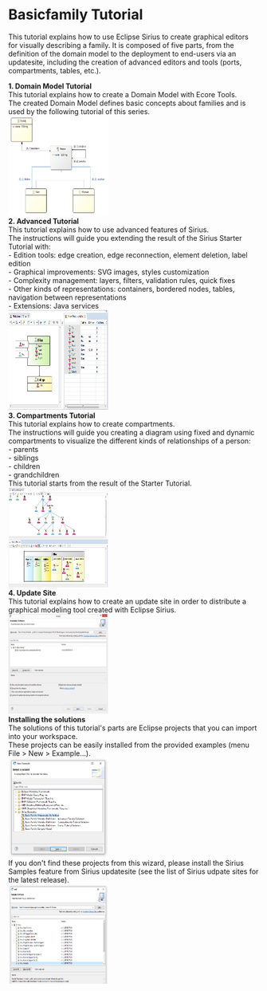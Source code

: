 # Basicfamily Tutorial

This tutorial explains how to use Eclipse Sirius to create graphical editors for visually describing a family.
It is composed of five parts, from the definition of the domain model to the deployment to end-users via an updatesite,
including the creation of advanced editors and tools (ports, compartments, tables, etc.).<br />

<b>1. Domain Model Tutorial</b> <br>
This tutorial explains how to create a Domain Model with Ecore Tools.<br>
The created Domain Model defines basic concepts about families and is used by the following tutorial of this series.<br>
<img src="images/part1.png" width="200" height="200" >
<br>
<b>2. Advanced Tutorial</b> <br>
This tutorial explains how to use advanced features of Sirius.<br>
The instructions will guide you extending the result of the Sirius Starter Tutorial with: <br>
        - Edition tools: edge creation, edge reconnection, element deletion, label edition<br>
        - Graphical improvements: SVG images, styles customization<br>
        - Complexity management: layers, filters, validation rules, quick fixes<br>
        - Other kinds of representations: containers, bordered nodes, tables, navigation between representations<br>
        - Extensions: Java services<br>
<img src="images/part2.png" width="200" height="200" >
<br>
<b>3. Compartments Tutorial</b> <br>
This tutorial explains how to create compartments.<br>
The instructions will guide you creating a diagram using fixed and dynamic compartments to visualize the different kinds of relationships of a person:<br>
        - parents<br>
        - siblings<br>
        - children<br>
        - grandchildren<br>
This tutorial starts from the result of the Starter Tutorial.<br>
<img src="images/part3.png" width="200" height="200" >
<br>
<b>4. Update Site</b> <br>
This tutorial explains how to create an update site in order to distribute a graphical modeling tool created with Eclipse Sirius.<br>
<img src="images/part4.png" width="200" height="200" >
<br>
<b>Installing the solutions</b> <br>
The solutions of this tutorial's parts are Eclipse projects that you can import into your workspace.<br>
These projects can be easily installed from the provided examples (menu File > New > Example...).<br>
<img src="images/install1.png" width="200" height="200" >
<br>
If you don't find these projects from this wizard, please install the Sirius Samples feature from Sirius updatesite (see the list of Sirius udpate sites for the latest release).<br>
<img src="images/install2.png" width="200" height="200" >
